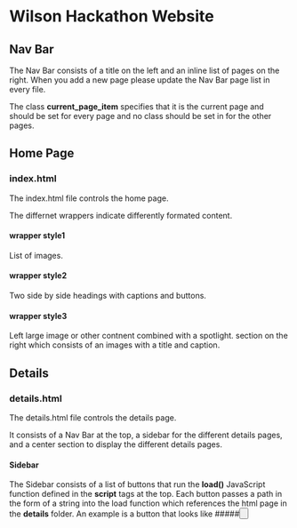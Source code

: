 # Wilson Hackathon Website

## Nav Bar
The Nav Bar consists of a title on the left and an inline list of pages on the right. When you add a new page please update the Nav Bar page list in every file.

The class **current_page_item** specifies that it is the current page and should be set for every page and no class should be set in for the other pages.

## Home Page
### index.html

The index.html file controls the home page.

The differnet wrappers indicate differently formated content.

#### wrapper style1
List of images.

#### wrapper style2
Two side by side headings with captions and buttons.

#### wrapper style3
Left large image or other contnent combined with a spotlight. section on the right which consists of an images with a title and caption.

## Details
### details.html

The details.html file controls the details page.

It consists of a Nav Bar at the top, a sidebar for the different details pages, and a center section to display the different details pages.

#### Sidebar
The Sidebar consists of a list of buttons that run the **load()** JavaScript function defined in the **script** tags at the top. Each button passes a path in the form of a string into the load function which references the html page in the **details** folder. An example is a button that looks like 
#####<button onPress="load('/details/hackathons/winter.html')" />